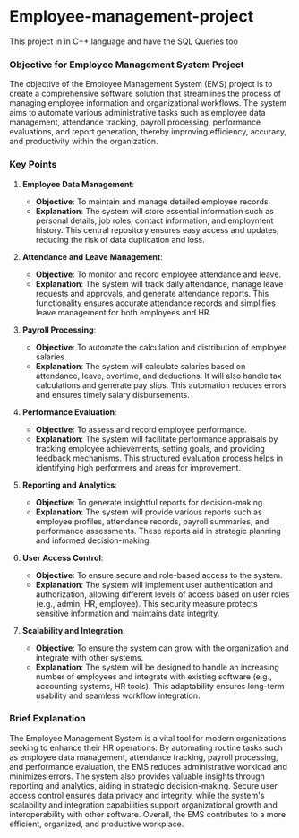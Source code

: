 # Employee-management-project
This project in in C++ language and have the SQL Queries too
### Objective for Employee Management System Project

The objective of the Employee Management System (EMS) project is to create a comprehensive software solution that streamlines the process of managing employee information and organizational workflows. The system aims to automate various administrative tasks such as employee data management, attendance tracking, payroll processing, performance evaluations, and report generation, thereby improving efficiency, accuracy, and productivity within the organization.

### Key Points

1. **Employee Data Management**:
   - **Objective**: To maintain and manage detailed employee records.
   - **Explanation**: The system will store essential information such as personal details, job roles, contact information, and employment history. This central repository ensures easy access and updates, reducing the risk of data duplication and loss.

2. **Attendance and Leave Management**:
   - **Objective**: To monitor and record employee attendance and leave.
   - **Explanation**: The system will track daily attendance, manage leave requests and approvals, and generate attendance reports. This functionality ensures accurate attendance records and simplifies leave management for both employees and HR.

3. **Payroll Processing**:
   - **Objective**: To automate the calculation and distribution of employee salaries.
   - **Explanation**: The system will calculate salaries based on attendance, leave, overtime, and deductions. It will also handle tax calculations and generate pay slips. This automation reduces errors and ensures timely salary disbursements.

4. **Performance Evaluation**:
   - **Objective**: To assess and record employee performance.
   - **Explanation**: The system will facilitate performance appraisals by tracking employee achievements, setting goals, and providing feedback mechanisms. This structured evaluation process helps in identifying high performers and areas for improvement.

5. **Reporting and Analytics**:
   - **Objective**: To generate insightful reports for decision-making.
   - **Explanation**: The system will provide various reports such as employee profiles, attendance records, payroll summaries, and performance assessments. These reports aid in strategic planning and informed decision-making.

6. **User Access Control**:
   - **Objective**: To ensure secure and role-based access to the system.
   - **Explanation**: The system will implement user authentication and authorization, allowing different levels of access based on user roles (e.g., admin, HR, employee). This security measure protects sensitive information and maintains data integrity.

7. **Scalability and Integration**:
   - **Objective**: To ensure the system can grow with the organization and integrate with other systems.
   - **Explanation**: The system will be designed to handle an increasing number of employees and integrate with existing software (e.g., accounting systems, HR tools). This adaptability ensures long-term usability and seamless workflow integration.

### Brief Explanation

The Employee Management System is a vital tool for modern organizations seeking to enhance their HR operations. By automating routine tasks such as employee data management, attendance tracking, payroll processing, and performance evaluation, the EMS reduces administrative workload and minimizes errors. The system also provides valuable insights through reporting and analytics, aiding in strategic decision-making. Secure user access control ensures data privacy and integrity, while the system's scalability and integration capabilities support organizational growth and interoperability with other software. Overall, the EMS contributes to a more efficient, organized, and productive workplace.
